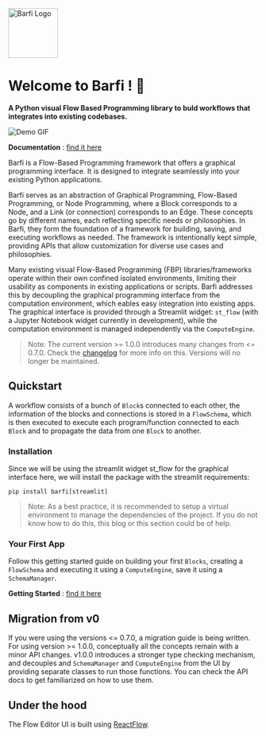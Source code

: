<img src="/assets/logo.png" width="100px" alt="Barfi Logo">

# Welcome to Barfi ! 👋

**A Python visual Flow Based Programming library to buld workflows that integrates into existing codebases.**

![Demo GIF](/assets/demo.gif)

**Documentation** : [find it here](https://barfi.ai/docs)

Barfi is a Flow-Based Programming framework that offers a graphical programming interface. It is designed to integrate seamlessly into your existing Python applications.

Barfi serves as an abstraction of Graphical Programming, Flow-Based Programming, or Node Programming, where a Block corresponds to a Node, and a Link (or connection) corresponds to an Edge. These concepts go by different names, each reflecting specific needs or philosophies. In Barfi, they form the foundation of a framework for building, saving, and executing workflows as needed. The framework is intentionally kept simple, providing APIs that allow customization for diverse use cases and philosophies.

Many existing visual Flow-Based Programming (FBP) libraries/frameworks operate within their own confined isolated environments, limiting their usability as components in existing applications or scripts. Barfi addresses this by decoupling the graphical programming interface from the computation environment, which eables easy integration into existing apps. The graphical interface is provided through a Streamlit widget: `st_flow` (with a Jupyter Notebook widget currently in development), while the computation environment is managed independently via the `ComputeEngine`.

> Note: The current version >= 1.0.0 introduces many changes from <= 0.7.0. Check the [changelog](./CHANGELOG.md) for more info on this. Versions will no longer be maintained.

## Quickstart

A workflow consists of a bunch of `Block`s connected to each other, the information of the blocks and connections is stored in a `FlowSchema`, which is then executed to execute each program/function connected to each `Block` and to propagate the data from one `Block` to another.

### Installation

Since we will be using the streamlit widget st_flow for the graphical interface here, we will install the package with the streamlit requirements:

```shell
pip install barfi[streamlit]
```

> Note: As a best practice, it is recommended to setup a virtual environment to manage the dependencies of the project. If you do not know how to do this, this blog or this section could be of help.

### Your First App

Follow this getting started guide on building your first `Blocks`, creating a `FlowSchema` and executing it using a `ComputeEngine`, save it using a `SchemaManager`.

**Getting Started** : [find it here](https://barfi.ai/docs/getting_started)

## Migration from v0

If you were using the versions <= 0.7.0, a migration guide is being written. For using version >= 1.0.0, conceptually all the concepts remain with a minor API changes. v1.0.0 introduces a stronger type checking mechanism, and decouples and `SchemaManager` and `ComputeEngine` from the UI by providing separate classes to run those functions. You can check the API docs to get familiarized on how to use them.

## Under the hood

The Flow Editor UI is built using [ReactFlow](https://reactflow.dev/).
